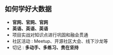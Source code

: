 ## 如何学好大数据
- **官网、官网、官网**
- **英语、英语、英语**
- 项目实战对知识点进行巩固和融会贯通
- 社区活动 : Meetup、开源社区大会、线下沙龙等
- 切记 : **多动手、多练习、贵在坚持**